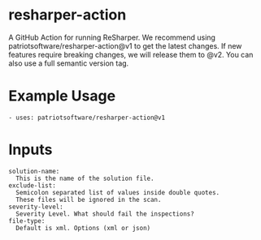 # resharper-action
A GitHub Action for running ReSharper. We recommend using patriotsoftware/resharper-action@v1 to get the latest changes. If new features require breaking changes, we will release them to @v2. You can also use a full semantic version tag.

# Example Usage
```- uses: patriotsoftware/resharper-action@v1```
# Inputs
```
solution-name:
  This is the name of the solution file.
exclude-list:
  Semicolon separated list of values inside double quotes.
  These files will be ignored in the scan.
severity-level:
  Severity Level. What should fail the inspections?
file-type:
  Default is xml. Options (xml or json)
```

